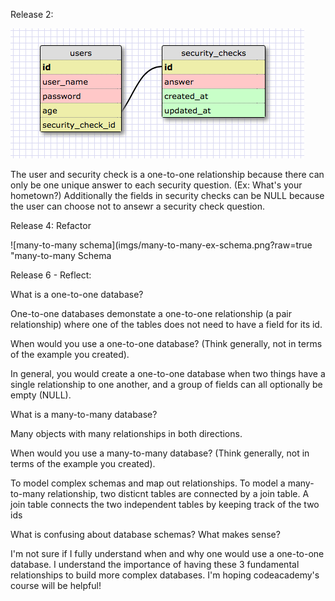 Release 2:

![one-to-one schema](imgs/one-to-one-ex-schema.png?raw=true "One-to-one Schema")

The user and security check is a one-to-one relationship because there can only be one unique answer to each security question. (Ex: What's your hometown?) Additionally the fields in security checks can be NULL because the user can choose not to ansewr a security check question.


Release 4: Refactor

![many-to-many schema](imgs/many-to-many-ex-schema.png?raw=true "many-to-many Schema


Release 6 - Reflect:


What is a one-to-one database?

  One-to-one databases demonstate a one-to-one relationship (a pair relationship) where one of the tables does not need to have a field for its id.


When would you use a one-to-one database? (Think generally, not in terms of the example you created).

  In general, you would create a one-to-one database when two things have a single relationship to one another, and a group of fields can all optionally be empty (NULL).


What is a many-to-many database?

  Many objects with many relationships in both directions.


When would you use a many-to-many database? (Think generally, not in terms of the example you created).

  To model complex schemas and map out relationships. To model a many-to-many relationship, two disticnt tables are connected by a join table. A join table connects the two independent tables by keeping track of the two ids


What is confusing about database schemas? What makes sense?

  I'm not sure if I fully understand when and why one would use a one-to-one database. I understand the importance of having these 3 fundamental relationships to build more complex databases. I'm hoping codeacademy's course will be helpful!
